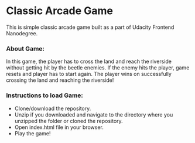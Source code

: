 # Classic Arcade Game

This is simple classic arcade game built as a part of Udacity Frontend Nanodegree.

### About Game: 
In this game, the player has to cross the land and reach the riverside without getting hit by the beetle enemies. If the enemy hits the player, game resets and player has to start again. The player wins on successfully crossing the land and reaching the riverside! 

### Instructions to load Game: 
  - Clone/download the repository.
  - Unzip if you downloaded and navigate to the directory where you unzipped the folder or cloned the repository.
  - Open index.html file in your browser.
  - Play the game!
